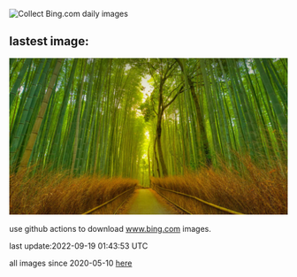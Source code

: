 ![Collect Bing.com daily images](https://github.com/counter2015/bing-daily-images/workflows/Collect%20Bing.com%20daily%20images/badge.svg)
## lastest image:
![](images/ArashiyamaBamboo.jpg)

use github actions to download www.bing.com images.

last update:2022-09-19 01:43:53 UTC

all images since 2020-05-10 [here](https://github.com/counter2015/bing-daily-images/tree/master/images) 
